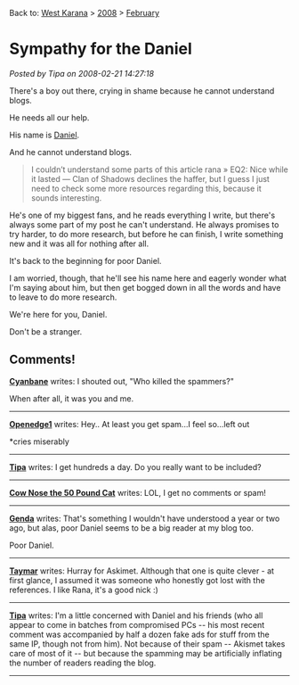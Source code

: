 Back to: [West Karana](/posts/westkarana.md) > [2008](/posts/2008/westkarana.md) > [February](./westkarana.md)
# Sympathy for the Daniel

*Posted by Tipa on 2008-02-21 14:27:18*

There's a boy out there, crying in shame because he cannot understand blogs.

He needs all our help.

His name is [Daniel](mailto:k.daniel@msn.com).

And he cannot understand blogs.


> I couldn’t understand some parts of this article rana » EQ2: Nice while it lasted — Clan of Shadows declines the haffer, but I guess I just need to check some more resources regarding this, because it sounds interesting.



He's one of my biggest fans, and he reads everything I write, but there's always some part of my post he can't understand. He always promises to try harder, to do more research, but before he can finish, I write something new and it was all for nothing after all.

It's back to the beginning for poor Daniel.

I am worried, though, that he'll see his name here and eagerly wonder what I'm saying about him, but then get bogged down in all the words and have to leave to do more research.

We're here for you, Daniel.

Don't be a stranger.

## Comments!

**[Cyanbane](http://www.cyanbane.com)** writes: I shouted out, "Who killed the spammers?"

When after all, it was you and me.

---

**[Openedge1](http://simple-n-complex.blogspot.com)** writes: Hey..
 At least you get spam...I feel so...left out

*cries miserably

---

**[Tipa](https://chasingdings.com)** writes: I get hundreds a day. Do you really want to be included?

---

**[Cow Nose the 50 Pound Cat](http://cownosethe50poundcat.blogspot.com)** writes: LOL, I get no comments or spam!

---

**[Genda](http://www.thegrouchygamer.com)** writes: That's something I wouldn't have understood a year or two ago, but alas, poor Daniel seems to be a big reader at my blog too.

Poor Daniel.

---

**[Taymar](http://www.mmorpg-info.org)** writes: Hurray for Askimet. Although that one is quite clever - at first glance, I assumed it was someone who honestly got lost with the references. I like Rana, it's a good nick :)

---

**[Tipa](https://chasingdings.com)** writes: I'm a little concerned with Daniel and his friends (who all appear to come in batches from compromised PCs -- his most recent comment was accompanied by half a dozen fake ads for stuff from the same IP, though not from him). Not because of their spam -- Akismet takes care of most of it -- but because the spamming may be artificially inflating the number of readers reading the blog.

---

